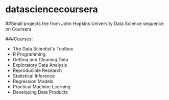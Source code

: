 datasciencecoursera
===================

##Small projects the from John Hopkins University Data Science sequence on Coursera

###Courses:
* The Data Scientist's Toolbox
* R Programming
* Getting and Cleaning Data
* Exploratory Data Analysis
* Reproducible Research
* Statistical Inference
* Regression Models
* Practical Machine Learning
* Developing Data Products

